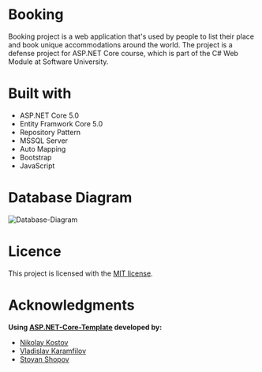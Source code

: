 # Booking
Booking project is a web application that's used by people to list their place and book unique accommodations around the world. The project is a defense project for ASP.NET Core course, which is part of the C# Web Module at Software University.

# Built with
- ASP.NET Core 5.0
- Entity Framwork Core 5.0
- Repository Pattern
- MSSQL Server
- Auto Мapping
- Bootstrap
- JavaScript

# Database Diagram
![Database-Diagram](https://i.imgur.com/4oKPsRV.png)

# Licence
This project is licensed with the <a href="https://github.com/SimonaMDimitrova/Booking/blob/main/LICENSE">MIT license</a>.

# Acknowledgments
**Using <a href="https://github.com/NikolayIT/ASP.NET-Core-Template">ASP.NET-Core-Template</a> developed by:**
- <a href="https://github.com/NikolayIT">Nikolay Kostov</a>
- <a href="https://github.com/vladislav-karamfilov">Vladislav Karamfilov</a>
- <a href="https://github.com/StoyanShopov">Stoyan Shopov</a>
